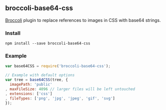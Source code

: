 ## broccoli-base64-css

[Broccoli](https://github.com/broccolijs/broccoli) plugin to replace references to images in CSS with base64 strings.

### Install
```
npm install --save broccoli-base64-css
```

### Example
```js
var base64CSS = require('broccoli-base64-css');

// Example with default options
var tree = base64CSS(tree, {
  imagePath: 'public'
, maxFileSize: 4096 // larger files will be left untouched
, extensions: ['css']
, fileTypes: ['png', 'jpg', 'jpeg', 'gif', 'svg']
});
```


